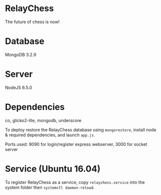 # RelayChess
The future of chess is now!

# Database
MongoDB 3.2.9

# Server
NodeJS 6.5.0

# Dependencies
co, glicko2-lite, mongodb, underscore

To deploy restore the RelayChess database using `mongorestore`, install node & required dependencies, and launch `app.js`.

Ports used: 9090 for login/register express webserver, 3000 for socket server

# Service (Ubuntu 16.04)
To register RelayChess as a service, copy `relaychess.service` into the system folder then `systemctl daemon-reload`.
